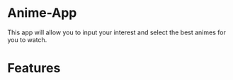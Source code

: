 # Anime-App

This app will allow you to input your interest and select the best animes for you to watch. 

# Features 

